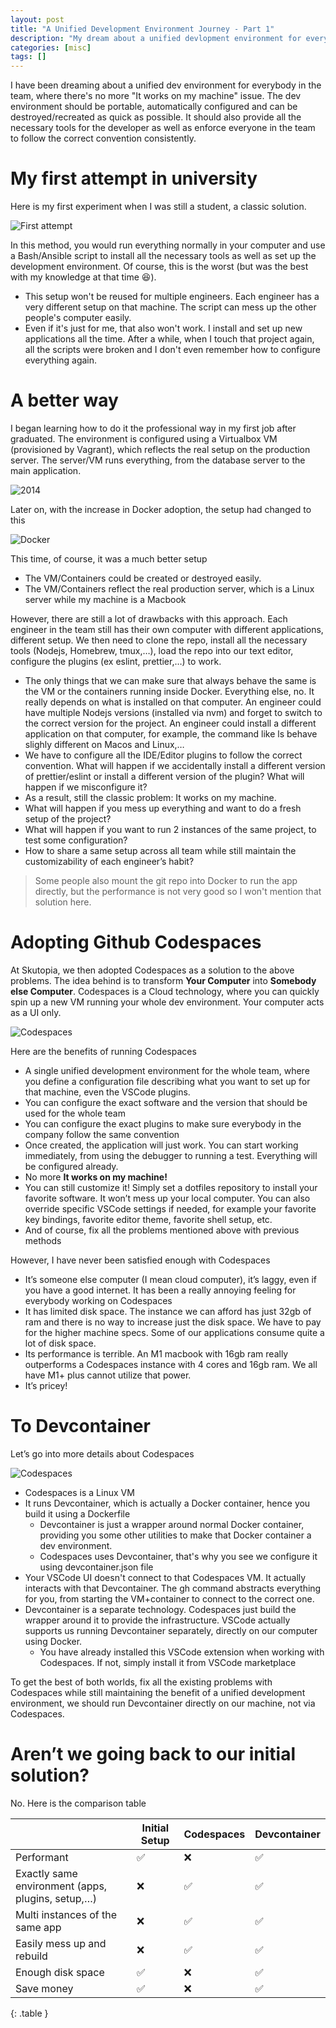 ```yaml
---
layout: post
title: "A Unified Development Environment Journey - Part 1"
description: "My dream about a unified devlopment environment for everybody in the team for the last 10 years..."
categories: [misc]
tags: []
---
```


I have been dreaming about a unified dev environment for everybody in the team, where there's no
more "It works on my machine" issue. The dev environment should be portable, automatically
configured and can be destroyed/recreated as quick as possible. It should also provide all the
necessary tools for the developer as well as enforce everyone in the team to follow the correct
convention consistently.

# My first attempt in university

Here is my first experiment when I was still a student, a classic solution.

![First attempt](/files/2024-04-19-a-unified-dev-environment/first-attempt.png)

In this method, you would run everything normally in your computer and use a Bash/Ansible script
to install all the necessary tools as well as set up the development environment. Of course,
this is the worst (but was the best with my knowledge at that time 😆).

- This setup won't be reused for multiple engineers. Each engineer has a very different setup on
  that machine. The script can mess up the other people's computer easily.
- Even if it's just for me, that also won't work. I install and set up new applications all the
  time. After a while, when I touch that project again, all the scripts were broken and I don't even
  remember how to configure everything again.

# A better way

I began learning how to do it the professional way in my first job after graduated.
The environment is configured using a Virtualbox VM (provisioned by Vagrant), 
which reflects the real setup on the production server. The server/VM runs everything, from the
database server to the main application.

![2014](/files/2024-04-19-a-unified-dev-environment/before-codespaces.png)

<!-- more -->

Later on, with the increase in Docker adoption, the setup had changed to this

![Docker](/files/2024-04-19-a-unified-dev-environment/docker-workflow.png)

This time, of course, it was a much better setup
- The VM/Containers could be created or destroyed easily.
- The VM/Containers reflect the real production server, which is a Linux server while my machine is
  a Macbook

However, there are still a lot of drawbacks with this approach. Each engineer in the team still has
their own computer with different applications, different setup. We then need to clone the repo,
install all the necessary tools (Nodejs, Homebrew, tmux,…), load the repo into our text editor,
configure the plugins (ex eslint, prettier,…) to work.
- The only things that we can make sure that always behave the same is the VM or the containers
  running inside Docker. Everything else, no. It really depends on what is installed on that
  computer. An engineer could have multiple Nodejs versions (installed via nvm) and forget to switch
  to the correct version for the project. An engineer could install a different application on that
  computer, for example, the command like ls behave slighly different on Macos and Linux,…
- We have to configure all the IDE/Editor plugins to follow the correct convention. What will happen
  if we accidentally install a different version of prettier/eslint or install a different version
  of the plugin? What will happen if we misconfigure it?
- As a result, still the classic problem: It works on my machine.
- What will happen if you mess up everything and want to do a fresh setup of the project?
- What will happen if you want to run 2 instances of the same project, to test some configuration?
- How to share a same setup across all team while still maintain the customizability of each
  engineer’s habit?

> Some people also mount the git repo into Docker to run the app directly, but the performance is
> not very good so I won't mention that solution here.

# Adopting Github Codespaces

At Skutopia, we then adopted Codespaces as a solution to the above problems. The idea behind is to
transform **Your Computer** into **Somebody else Computer**. Codespaces is a Cloud technology, where
you can quickly spin up a new VM running your whole dev environment. Your computer acts as a UI
only.

![Codespaces](/files/2024-04-19-a-unified-dev-environment/codespaces.png)

Here are the benefits of running Codespaces
- A single unified development environment for the whole team, where you define a configuration file
  describing what you want to set up for that machine, even the VSCode plugins.
- You can configure the exact software and the version that should be used for the whole team
- You can configure the exact plugins to make sure everybody in the company follow the same
  convention
- Once created, the application will just work. You can start working immediately, from using the
  debugger to running a test. Everything will be configured already.
- No more **It works on my machine!**
- You can still customize it! Simply set a dotfiles repository to install your favorite software.
  It won’t mess up your local computer. You can also override specific VSCode settings if needed,
  for example your favorite key bindings, favorite editor theme, favorite shell setup, etc.
- And of course, fix all the problems mentioned above with previous methods

However, I have never been satisfied enough with Codespaces
- It’s someone else computer (I mean cloud computer), it’s laggy, even if you have a good internet.
  It has been a really annoying feeling for everybody working on Codespaces
- It has limited disk space. The instance we can afford has just 32gb of ram and there is no way
  to increase just the disk space. We have to pay for the higher machine specs. Some of our
  applications consume quite a lot of disk space.
- Its performance is terrible. An M1 macbook with 16gb ram really outperforms a Codespaces instance
  with 4 cores and 16gb ram. We all have M1+ plus cannot utilize that power.
- It’s pricey!

# To Devcontainer

Let’s go into more details about Codespaces

![Codespaces](/files/2024-04-19-a-unified-dev-environment/codespaces-details.png)

- Codespaces is a Linux VM
- It runs Devcontainer, which is actually a Docker container, hence you build it using a Dockerfile
  - Devcontainer is just a wrapper around normal Docker container, providing you some other utilities to make that Docker container a dev environment.
  - Codespaces uses Devcontainer, that's why you see we configure it using devcontainer.json file
- Your VSCode UI doesn't connect to that Codespaces VM. It actually interacts with that Devcontainer. The gh command abstracts everything for you, from starting the VM+container to connect to the correct one.
- Devcontainer is a separate technology. Codespaces just build the wrapper around it to provide the infrastructure. VSCode actually supports us running Devcontainer separately, directly on our computer using Docker.
  - You have already installed this VSCode extension when working with Codespaces. If not, simply install it from VSCode marketplace

To get the best of both worlds, fix all the existing problems with Codespaces while still maintaining the benefit of a unified development environment, we should run Devcontainer directly on our machine, not via Codespaces.

# Aren’t we going back to our initial solution?
No. Here is the comparison table

|                                                   | Initial Setup | Codespaces | Devcontainer |
|---------------------------------------------------|---------------|------------|--------------|
| Performant                                        | ✅             | ❌          | ✅            |
| Exactly same environment (apps, plugins, setup,…) | ❌             | ✅          | ✅            |
| Multi instances of the same app                   | ❌             | ✅          | ✅            |
| Easily mess up and rebuild                        | ❌             | ✅          | ✅            |
| Enough disk space                                 | ✅             | ❌          | ✅            |
| Save money                                        | ✅             | ❌          | ✅            |
{: .table }